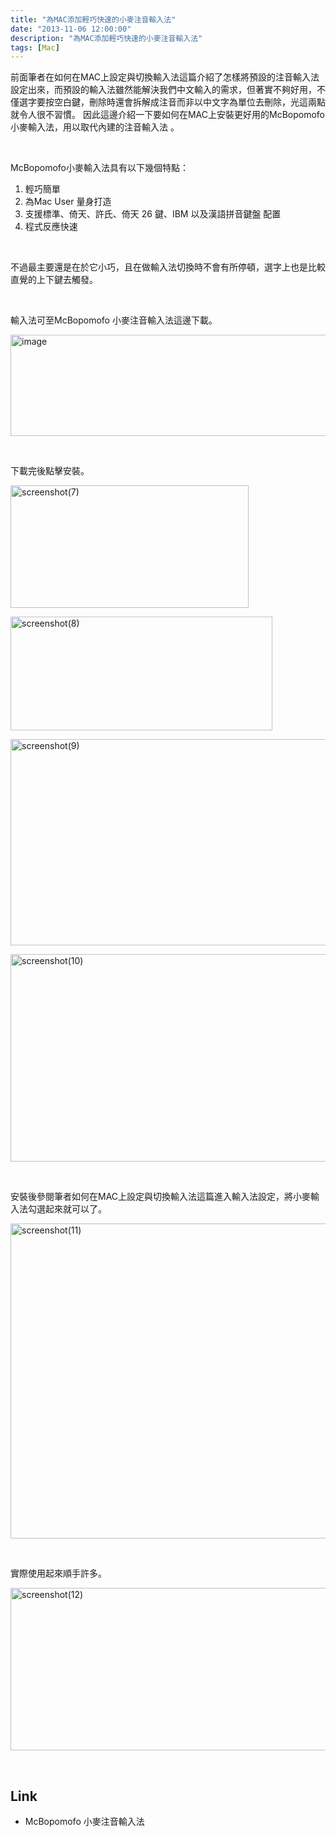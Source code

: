 ```yaml
---
title: "為MAC添加輕巧快速的小麥注音輸入法"
date: "2013-11-06 12:00:00"
description: "為MAC添加輕巧快速的小麥注音輸入法"
tags: [Mac]
---
```


<p>
	前面筆者在如何在MAC上設定與切換輸入法這篇介紹了怎樣將預設的注音輸入法設定出來，而預設的輸入法雖然能解決我們中文輸入的需求，但著實不夠好用，不僅選字要按空白鍵，刪除時還會拆解成注音而非以中文字為單位去刪除，光這兩點就令人很不習慣。 因此這邊介紹一下要如何在MAC上安裝更好用的McBopomofo小麥輸入法，用以取代內建的注音輸入法 。</p>
<p>
	 </p>
<p>
	McBopomofo小麥輸入法具有以下幾個特點：</p>
<ol>
	<li>
		輕巧簡單</li>
	<li>
		為Mac User 量身打造</li>
	<li>
		支援標準、倚天、許氏、倚天 26 鍵、IBM 以及漢語拼音鍵盤 配置</li>
	<li>
		程式反應快速</li>
</ol>
<p>
	 </p>
<p>
	不過最主要還是在於它小巧，且在做輸入法切換時不會有所停頓，選字上也是比較直覺的上下鍵去觸發。</p>
<p>
	 </p>
<p>
	輸入法可至McBopomofo 小麥注音輸入法這邊下載。</p>
<p>
	<img alt="image" border="0" height="162" src="\images\postsbdd390f-ed34-4b8d-984b-2f624eaac981\image_thumb.png" style="border-left-width: 0px; border-right-width: 0px; border-bottom-width: 0px; border-top-width: 0px" width="628" /></p>
<p>
	 </p>
<p>
	下載完後點擊安裝。</p>
<p>
	<img alt="screenshot(7)" border="0" height="196" src="\images\postsbdd390f-ed34-4b8d-984b-2f624eaac981\screenshot(7)_thumb.png" style="border-left-width: 0px; border-right-width: 0px; border-bottom-width: 0px; border-top-width: 0px" width="381" /></p>
<p>
	<img alt="screenshot(8)" border="0" height="182" src="\images\postsbdd390f-ed34-4b8d-984b-2f624eaac981\screenshot(8)_thumb.png" style="border-left-width: 0px; border-right-width: 0px; border-bottom-width: 0px; border-top-width: 0px" width="419" /></p>
<p>
	<img alt="screenshot(9)" border="0" height="330" src="\images\postsbdd390f-ed34-4b8d-984b-2f624eaac981\screenshot(9)_thumb.png" style="border-left-width: 0px; border-right-width: 0px; border-bottom-width: 0px; border-top-width: 0px" width="554" /></p>
<p>
	<img alt="screenshot(10)" border="0" height="332" src="\images\postsbdd390f-ed34-4b8d-984b-2f624eaac981\screenshot(10)_thumb.png" style="border-left-width: 0px; border-right-width: 0px; border-bottom-width: 0px; border-top-width: 0px" width="554" /></p>
<p>
	 </p>
<p>
	安裝後參閱筆者如何在MAC上設定與切換輸入法這篇進入輸入法設定，將小麥輸入法勾選起來就可以了。</p>
<p>
	<img alt="screenshot(11)" border="0" height="504" src="\images\postsbdd390f-ed34-4b8d-984b-2f624eaac981\screenshot(11)_thumb.png" style="border-left-width: 0px; border-right-width: 0px; border-bottom-width: 0px; border-top-width: 0px" width="580" /></p>
<p>
	 </p>
<p>
	實際使用起來順手許多。</p>
<p>
	<img alt="screenshot(12)" border="0" height="260" src="\images\postsbdd390f-ed34-4b8d-984b-2f624eaac981\screenshot(12)_thumb.png" style="border-top: 0px; border-right: 0px; border-bottom: 0px; border-left: 0px" width="623" /></p>
<p>
	 </p>
<h2>
	Link</h2>
<ul>
	<li>
		McBopomofo 小麥注音輸入法</li>
</ul>
